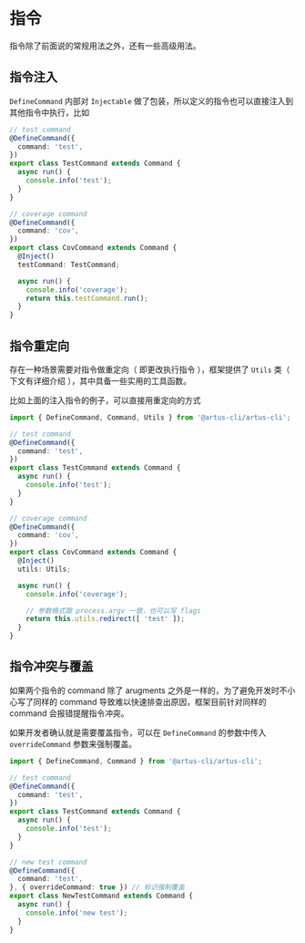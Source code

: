 # 指令

指令除了前面说的常规用法之外，还有一些高级用法。

## 指令注入

`DefineCommand` 内部对 `Injectable` 做了包装，所以定义的指令也可以直接注入到其他指令中执行，比如

```typescript
// test command
@DefineCommand({
  command: 'test',
})
export class TestCommand extends Command {
  async run() {
    console.info('test');
  }
}

// coverage command
@DefineCommand({
  command: 'cov',
})
export class CovCommand extends Command {
  @Inject()
  testCommand: TestCommand;

  async run() {
    console.info('coverage');
    return this.testCommand.run();
  }
}
```

## 指令重定向

存在一种场景需要对指令做重定向（ 即更改执行指令 ），框架提供了 `Utils` 类（ 下文有详细介绍 ），其中具备一些实用的工具函数。

比如上面的注入指令的例子，可以直接用重定向的方式

```typescript
import { DefineCommand, Command, Utils } from '@artus-cli/artus-cli';

// test command
@DefineCommand({
  command: 'test',
})
export class TestCommand extends Command {
  async run() {
    console.info('test');
  }
}

// coverage command
@DefineCommand({
  command: 'cov',
})
export class CovCommand extends Command {
  @Inject()
  utils: Utils;

  async run() {
    console.info('coverage');

    // 参数格式跟 process.argv 一致，也可以写 flags 
    return this.utils.redirect([ 'test' ]);
  }
}
```

## 指令冲突与覆盖

如果两个指令的 command 除了 arugments 之外是一样的，为了避免开发时不小心写了同样的 command 导致难以快速排查出原因，框架目前针对同样的 command 会报错提醒指令冲突。

如果开发者确认就是需要覆盖指令，可以在 `DefineCommand` 的参数中传入 `overrideCommand` 参数来强制覆盖。

```typescript
import { DefineCommand, Command } from '@artus-cli/artus-cli';

// test command
@DefineCommand({
  command: 'test',
})
export class TestCommand extends Command {
  async run() {
    console.info('test');
  }
}

// new test command
@DefineCommand({
  command: 'test',
}, { overrideCommand: true }) // 标识强制覆盖
export class NewTestCommand extends Command {
  async run() {
    console.info('new test');
  }
}
```
